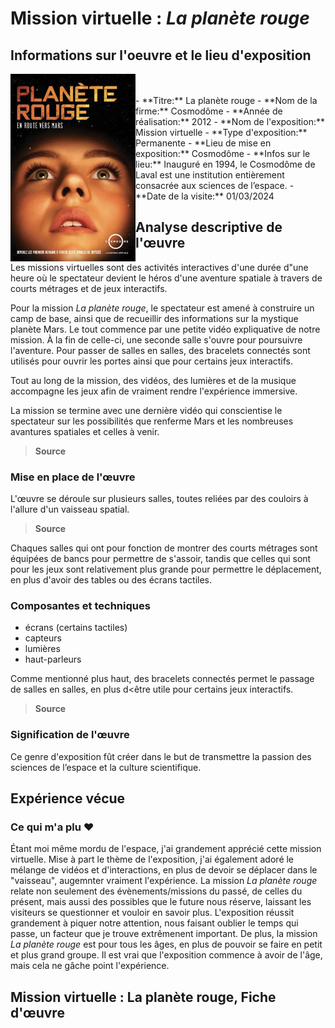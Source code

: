 # Mission virtuelle : *La planète rouge*
## Informations sur l'oeuvre et le lieu d'exposition

<img align="left" width="200" height="300" src="media/affiche.png">
<br/>
<br/>
- **Titre:** La planète rouge
- **Nom de la firme:** Cosmodôme
- **Année de réalisation:** 2012
- **Nom de l'exposition:** Mission virtuelle
- **Type d'exposition:** Permanente
- **Lieu de mise en exposition:** Cosmodôme
- **Infos sur le lieu:** Inauguré en 1994, le Cosmodôme de Laval est une institution entièrement consacrée aux sciences de l’espace.
- **Date de la visite:** 01/03/2024


## Analyse descriptive de l'œuvre 

Les missions virtuelles sont des activités interactives d'une durée d"une heure où le spectateur devient le héros d'une aventure spatiale à travers de courts métrages et de jeux interactifs.

Pour la mission *La planète rouge*, le spectateur est amené à construire un camp de base, ainsi que de recueillir des informations sur la mystique planète Mars. Le tout commence par une petite vidéo expliquative de notre mission. À la fin de celle-ci, une seconde salle s'ouvre pour poursuivre l'aventure. Pour passer de salles en salles, des bracelets connectés sont utilisés pour ouvrir les portes ainsi que pour certains jeux interactifs.

Tout au long de la mission, des vidéos, des lumières et de la musique accompagne les jeux afin de vraiment rendre l'expérience immersive.

La mission se termine avec une dernière vidéo qui conscientise le spectateur sur les possibilités que renferme Mars et les nombreuses avantures spatiales et celles à venir. 

> **Source** 

### Mise en place de l'œuvre

L'œuvre se déroule sur plusieurs salles, toutes reliées par des couloirs à l'allure d'un vaisseau spatial.

> **Source**

Chaques salles qui ont pour fonction de montrer des courts métrages sont équipées de bancs pour permettre de s'assoir, tandis que celles qui sont pour les jeux sont relativement plus grande pour permettre le déplacement, en plus d'avoir des tables ou des écrans tactiles.

### Composantes et techniques
- écrans (certains tactiles)
- capteurs
- lumières
- haut-parleurs

Comme mentionné plus haut, des bracelets connectés permet le passage de salles en salles, en plus d<être utile pour certains jeux interactifs.

> **Source** 

### Signification de l'œuvre

Ce genre d'exposition fût créer dans le but de transmettre la passion des sciences de l’espace et la culture scientifique. 

## Expérience vécue

### Ce qui m'a plu ♥

Étant moi même mordu de l'espace, j'ai grandement apprécié cette mission virtuelle. Mise à part le thème de l'exposition, j'ai également adoré le mélange de vidéos et d'interactions, en plus de devoir se déplacer dans le "vaisseau", augemnter vraiment l'expérience. La mission *La planète rouge* relate non seulement des évènements/missions du passé, de celles du présent, mais aussi des possibles que le future nous réserve, laissant les visiteurs se questionner et vouloir en savoir plus. L'exposition réussit grandement à piquer notre attention, nous faisant oublier le temps qui passe, un facteur que je trouve extrêmenent important. De plus, la mission *La planète rouge* est pour tous les âges, en plus de pouvoir se faire en petit et plus grand groupe. Il est vrai que l'exposition commence à avoir de l'âge, mais cela ne gâche point l'expérience.

## Mission virtuelle : La planète rouge, Fiche d'œuvre
